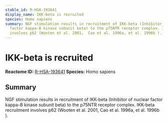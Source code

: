 ```yaml
---
stable_id: R-HSA-193641
display_name: IKK-beta is recruited
species: Homo sapiens
summary: NGF stimulation results in recruitment of IKK-beta (Inhibitor of nuclear
  factor kappa-B kinase subunit beta) to the p75NTR receptor complex. IKK-beta recruitment
  involves p62 (Wooten et al. 2001,  Cao et al. 1996a, et al. 1996b ).
---
```


# IKK-beta is recruited
**Reactome ID:** [R-HSA-193641](https://reactome.org/content/detail/R-HSA-193641)
**Species:** Homo sapiens

## Summary

NGF stimulation results in recruitment of IKK-beta (Inhibitor of nuclear factor kappa-B kinase subunit beta) to the p75NTR receptor complex. IKK-beta recruitment involves p62 (Wooten et al. 2001,  Cao et al. 1996a, et al. 1996b ).
